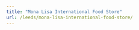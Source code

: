 ```yaml
---
title: "Mona Lisa International Food Store"
url: /leeds/mona-lisa-international-food-store/
---
```


